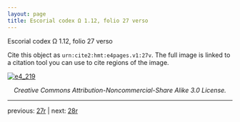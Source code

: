 ```yaml
---
layout: page
title: Escorial codex Ω 1.12, folio 27 verso
---
```


Escorial codex Ω 1.12, folio 27 verso

Cite this object as `urn:cite2:hmt:e4pages.v1:27v`.  The full image is linked to a citation tool you can use to cite regions of the image.

[![e4_219](http://www.homermultitext.org/iipsrv?IIIF=/project/homer/pyramidal/deepzoom/hmt/e4img/2017a/e4_219.tif/full/800,/0/default.jpg)](http://www.homermultitext.org/ict2/?urn=urn:cite2:hmt:e4img.2017a:e4_219) 

<p style="text-align: center; font-style: italic;">Creative Commons Attribution-Noncommercial-Share Alike 3.0 License.</p>

---

previous: [27r](../27r/) | next: [28r](../28r/)